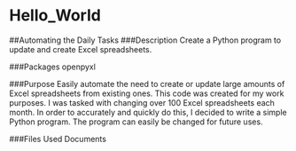 # Hello_World


##Automating the Daily Tasks
###Description
Create a Python program to update and create Excel spreadsheets.

###Packages
openpyxl

###Purpose
Easily automate the need to create or update large amounts of Excel spreadsheets from existing ones. This code was created for my work purposes. I was tasked with changing over 100 Excel spreadsheets each month. In order to accurately and quickly do this, I decided to write a simple Python program. The program can easily be changed for future uses.

###Files Used
Documents



